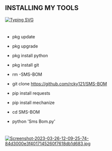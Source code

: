 ##  INSTALLING MY TOOLS

[![Typing SVG](https://readme-typing-svg.demolab.com?font=Fira+Code&size=35&pause=1000&color=20F755&background=FF000000&width=435&lines=RST+SMS+BOM%F0%9F%98%88)](https://git.io/typing-svg)

#


 - pkg update

- pkg upgrade

- pkg install python

- pkg install git

- rm -SMS-BOM

- git clone https://github.com/rcky121/SMS-BOM

- pip install requests

- pip install mechanize 

- cd SMS-BOM

- python 'Sms Bom.py'


#
[![Screenshot-2023-03-26-12-09-25-74-84d3000e3f4017145260f7618db1d683.jpg](https://i.postimg.cc/VLKryh2f/Screenshot-2023-03-26-12-09-25-74-84d3000e3f4017145260f7618db1d683.jpg)](https://postimg.cc/56FNLsxT)
